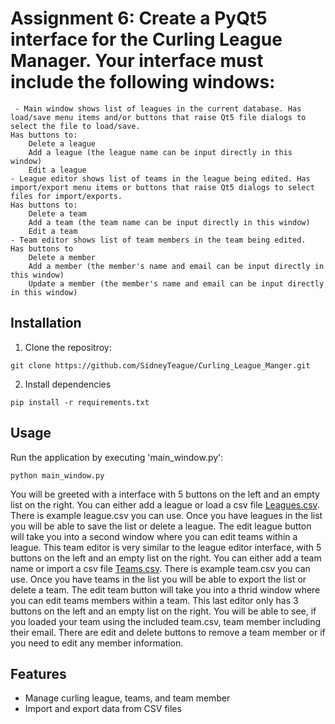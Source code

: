 # Assignment 6: Create a PyQt5 interface for the Curling League Manager.  Your interface must include the following windows:
	 - Main window shows list of leagues in the current database. Has load/save menu items and/or buttons that raise Qt5 file dialogs to select the file to load/save.
	Has buttons to:
		Delete a league
		Add a league (the league name can be input directly in this window)
		Edit a league
	- League editor shows list of teams in the league being edited. Has import/export menu items or buttons that raise Qt5 dialogs to select files for import/exports.
 	Has buttons to:
		Delete a team
		Add a team (the team name can be input directly in this window)
		Edit a team
	- Team editor shows list of team members in the team being edited.
 	Has buttons to
		Delete a member
		Add a member (the member's name and email can be input directly in this window)
		Update a member (the member's name and email can be input directly in this window)

## Installation

1. Clone the repositroy:
```
git clone https://github.com/SidneyTeague/Curling_League_Manger.git
```
2. Install dependencies
```
pip install -r requirements.txt
```

## Usage
Run the application by executing 'main_window.py':
```
python main_window.py
```
	 
You will be greeted with a interface with 5 buttons on the left and an empty list on the right. You can either add a league or load a csv file [Leagues.csv](module6/league/tests/Leagues.csv). There is example league.csv you can use.
Once you have leagues in the list you will be able to save the list or delete a league. The edit league button will take you into a second window where you can edit teams within a league.
This team editor is very similar to the league editor interface, with 5 buttons on the left and an empty list on the right. You can either add a team name or import a csv file [Teams.csv](module6/league/tests/Teams.csv). There is example team.csv you can use.
Once you have teams in the list you will be able to export the list or delete a team. The edit team button will take you into a thrid window where you can edit teams members within a team.
This last editor only has 3 buttons on the left and an empty list on the right. You will be able to see, if you loaded your team using the included team.csv, team member including their email. There are edit and delete buttons
to remove a team member or if you need to edit any member information.

## Features

+ Manage curling league, teams, and team member
+ Import and export data from CSV files
	
